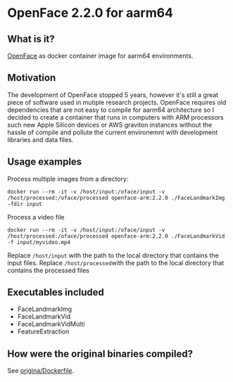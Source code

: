 # OpenFace 2.2.0 for aarm64

## What is it?

[OpenFace](https://github.com/TadasBaltrusaitis/OpenFace) as docker container image for aarm64 environments.

## Motivation

The development of OpenFace stopped 5 years, however it's still a great piece of software used in mutiple research projects. OpenFace requires old dependencies that are not easy to compile for aarm64 architecture so I decided to create a container that runs in computers with ARM processors such new Apple Silicon devices or AWS graviton instances without the hassle of compile and pollute the current environemnt with development libraries and data files.

## Usage examples

Process multiple images from a directory:

    docker run --rm -it -v /host/input:/oface/input -v /host/processed:/oface/processed openface-arm:2.2.0 ./FaceLandmarkImg -fdir input

Process a video file

    docker run --rm -it -v /host/input:/oface/input -v /host/processed:/oface/processed openface-arm:2.2.0 ./FaceLandmarkVid -f input/myvideo.mp4


Replace `/host/input` with the path to the local directory that contains the input files.
Replace `/host/processed`with the path to the local directory that contains the processed files

## Executables included

- FaceLandmarkImg
- FaceLandmarkVid
- FaceLandmarkVidMulti
- FeatureExtraction

## How were the original binaries compiled?

See [origina/Dockerfile](origin/Dockerfile).